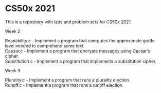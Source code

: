 # CS50x 2021

This is a repository with labs and problem sets for CS50x 2021.

Week 2

Readability.c - Implement a program that computes the approximate grade level needed to comprehend some text.<br>
Caesar.c - Implement a program that encrypts messages using Caesar’s cipher.<br>
Substitution.c - Implement a program that implements a substitution cipher.

Week 3

Plurality.c - Implement a program that runs a plurality election.<br>
Runoff.c - Implement a program that runs a runoff election.<br>
